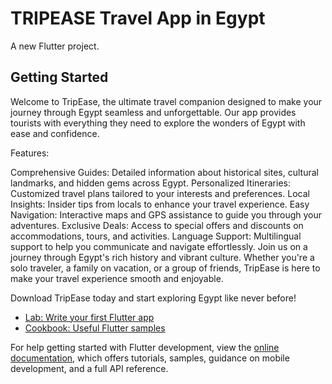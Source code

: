 # TRIPEASE Travel App in Egypt

A new Flutter project.

## Getting Started

Welcome to TripEase, the ultimate travel companion designed to make your journey through Egypt seamless and unforgettable. Our app provides tourists with everything they need to explore the wonders of Egypt with ease and confidence.

Features:

Comprehensive Guides: Detailed information about historical sites, cultural landmarks, and hidden gems across Egypt.
Personalized Itineraries: Customized travel plans tailored to your interests and preferences.
Local Insights: Insider tips from locals to enhance your travel experience.
Easy Navigation: Interactive maps and GPS assistance to guide you through your adventures.
Exclusive Deals: Access to special offers and discounts on accommodations, tours, and activities.
Language Support: Multilingual support to help you communicate and navigate effortlessly.
Join us on a journey through Egypt's rich history and vibrant culture. Whether you're a solo traveler, a family on vacation, or a group of friends, TripEase is here to make your travel experience smooth and enjoyable.

Download TripEase today and start exploring Egypt like never before!
- [Lab: Write your first Flutter app](https://docs.flutter.dev/get-started/codelab)
- [Cookbook: Useful Flutter samples](https://docs.flutter.dev/cookbook)

For help getting started with Flutter development, view the
[online documentation](https://docs.flutter.dev/), which offers tutorials,
samples, guidance on mobile development, and a full API reference.

